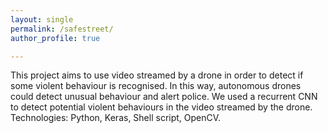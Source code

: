 ```yaml
---
layout: single
permalink: /safestreet/
author_profile: true

---
```


This project aims to use video streamed by a drone in order to detect if some violent behaviour is recognised. In this way, autonomous drones could detect unusual behaviour and alert police. We used a recurrent CNN to detect potential violent behaviours in the video streamed by the drone. Technologies: Python, Keras, Shell script, OpenCV.


